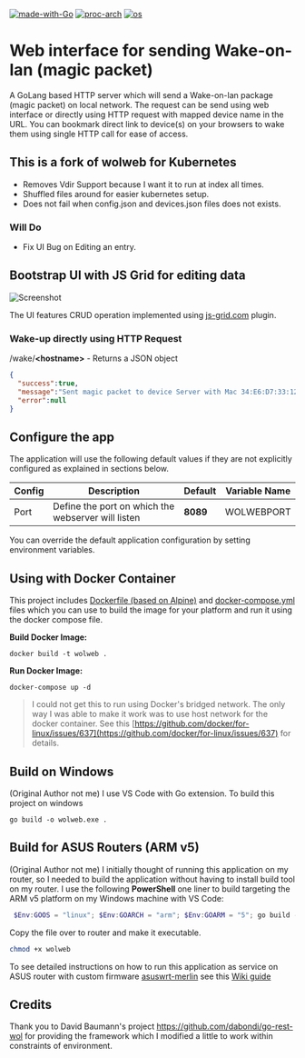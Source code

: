 [![made-with-Go](https://img.shields.io/badge/Made%20with-Go-orange)](http://golang.org) [![proc-arch](https://img.shields.io/badge/Arch-x86%20%7C%20AMD64%20%7C%20ARM5%20%7C%20ARM7-blue)](http://golang.org) [![os](https://img.shields.io/badge/OS-Linux%20%7C%20Windows%20%7C%20Darwin-yellowgreen)](http://golang.org)


# Web interface for sending Wake-on-lan (magic packet)

A GoLang based HTTP server which will send a Wake-on-lan package (magic packet) on local network. The request can be send using web interface or directly using HTTP request with mapped device name in the URL. You can bookmark direct link to device(s) on your browsers to wake them using single HTTP call for ease of access.

## This is a fork of wolweb for Kubernetes
* Removes Vdir Support because I want it to run at index all times.
* Shuffled files around for easier kubernetes setup.
* Does not fail when config.json and devices.json files does not exists.

### Will Do
* Fix UI Bug on Editing an entry.

## Bootstrap UI with JS Grid for editing data

![Screenshot](wolweb_ui.png)

The UI features CRUD operation implemented using [js-grid.com](https://github.com/tabalinas/jsgrid) plugin. 

### Wake-up directly using HTTP Request

/wake/**&lt;hostname&gt;** -  Returns a JSON object

```json
{
  "success":true,
  "message":"Sent magic packet to device Server with Mac 34:E6:D7:33:12:71 on Broadcast IP 192.168.1.255:9",
  "error":null
}
```

## Configure the app

The application will use the following default values if they are not explicitly configured as explained in sections below.

| Config                | Description                                                                               | Default             | Variable Name |
| --------------------- | ----------------------------------------------------------------------------------------- | ------------------- | ------------- |
| Port                  | Define the port on which the webserver will listen                                        | **8089**            | WOLWEBPORT    |

You can override the default application configuration by setting environment variables. 

## Using with Docker Container

This project includes [Dockerfile (based on Alpine)](./Dockerfile) and [docker-compose.yml](./docker-compose.yml) files which you can use to build the image for your platform and run it using the docker compose file.

**Build Docker Image:**

```
docker build -t wolweb .
```
**Run Docker Image:**

```
docker-compose up -d
```

> I could not get this to run using Docker's bridged network. The only way I was able to make it work was to use host network for the docker container. See this [https://github.com/docker/for-linux/issues/637](https://github.com/docker/for-linux/issues/637) for details.

## Build on Windows
(Original Author not me)
I use VS Code with Go extension. To build this project on windows
```
go build -o wolweb.exe .
```

## Build for ASUS Routers (ARM v5)
(Original Author not me)
I initially thought of running this application on my router, so I needed to build the application without having to install build tool on my router. I use the following **PowerShell** one liner to build targeting the ARM v5 platform on my Windows machine with VS Code:
```powershell
 $Env:GOOS = "linux"; $Env:GOARCH = "arm"; $Env:GOARM = "5"; go build -o wolweb .
```
Copy the file over to router and make it executable.
```sh
chmod +x wolweb
```

To see detailed instructions on how to run this application as service on ASUS router with custom firmware [asuswrt-merlin](https://www.asuswrt-merlin.net/) see this [Wiki guide](https://github.com/alchemistake/wolweb/wiki/Run-on-asuswrt-merlin)

## Credits
Thank you to David Baumann's project https://github.com/dabondi/go-rest-wol for providing the framework which I modified a little to work within constraints of environment.
